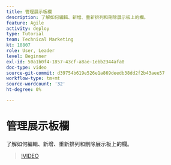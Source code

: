 ```yaml
---
title: 管理展示板欄
description: 了解如何編輯、新增、重新排列和刪除展示板上的欄。
feature: Agile
activity: deploy
type: Tutorial
team: Technical Marketing
kt: 10807
role: User, Leader
level: Beginner
exl-id: 50a1b0f4-1857-43cf-a8ae-1ebb2344afa0
doc-type: video
source-git-commit: d39754b619e526e1a869deedb38dd2f2b43aee57
workflow-type: tm+mt
source-wordcount: '32'
ht-degree: 0%

---
```


# 管理展示板欄

了解如何編輯、新增、重新排列和刪除展示板上的欄。

>[!VIDEO](https://video.tv.adobe.com/v/346570)
